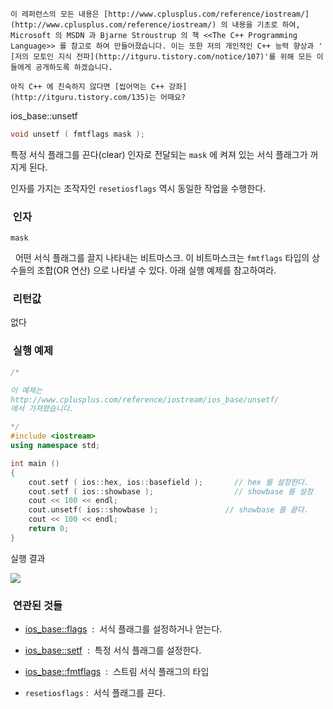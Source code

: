 


```warning
이 레퍼런스의 모든 내용은 [http://www.cplusplus.com/reference/iostream/](http://www.cplusplus.com/reference/iostream/) 의 내용을 기초로 하여, Microsoft 의 MSDN 과 Bjarne Stroustrup 의 책 <<The C++ Programming Language>> 를 참고로 하여 만들어졌습니다. 이는 또한 저의 개인적인 C++ 능력 향상과 ' [저의 모토인 지식 전파](http://itguru.tistory.com/notice/107)'를 위해 모든 이들에게 공개하도록 하겠습니다.
```

```info
아직 C++ 에 친숙하지 않다면 [씹어먹는 C++ 강좌](http://itguru.tistory.com/135)는 어때요?
```

ios_base::unsetf





```cpp
void unsetf ( fmtflags mask );
```


특정 서식 플래그를 끈다(clear)
인자로 전달되는 `mask` 에 켜져 있는 서식 플래그가 꺼지게 된다.

인자를 가지는 조작자인 `resetiosflags` 역시 동일한 작업을 수행한다.



###  인자





`mask`

  어떤 서식 플래그를 끌지 나타내는 비트마스크. 이 비트마스크는 `fmtflags` 타입의 상수들의 조합(OR 연산) 으로 나타낼 수 있다. 아래 실행 예제를 참고하여라.



###  리턴값




없다



###  실행 예제




```cpp
/*

이 예제는
http://www.cplusplus.com/reference/iostream/ios_base/unsetf/
에서 가져왔습니다.

*/
#include <iostream>
using namespace std;

int main ()
{
    cout.setf ( ios::hex, ios::basefield );       // hex 를 설정한다.
    cout.setf ( ios::showbase );                  // showbase 를 설정
    cout << 100 << endl;
    cout.unsetf( ios::showbase );               // showbase 를 끝다.
    cout << 100 << endl;
    return 0;
}
```


실행 결과


![](http://img1.daumcdn.net/thumb/R1920x0/?fname=http%3A%2F%2Fcfile7.uf.tistory.com%2Fimage%2F12714A584E4DE70D317643)




###  연관된 것들




*  [ios_base::flags](http://itguru.tistory.com/153)  :  서식 플래그를 설정하거나 얻는다.

*  [ios_base::setf](http://itguru.tistory.com/155)  :  특정 서식 플래그를 설정한다.

*  [ios_base::fmtflags](http://itguru.tistory.com/154)  :  스트림 서식 플래그의 타입

* `resetiosflags` :  서식 플래그를 끈다.






